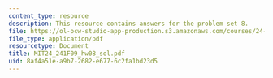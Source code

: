 ```yaml
---
content_type: resource
description: This resource contains answers for the problem set 8.
file: https://ol-ocw-studio-app-production.s3.amazonaws.com/courses/24-241-logic-i-fall-2009/8af4a51ea9b72682e6776c2fa1bd23d5_MIT24_241F09_hw08_sol.pdf
file_type: application/pdf
resourcetype: Document
title: MIT24_241F09_hw08_sol.pdf
uid: 8af4a51e-a9b7-2682-e677-6c2fa1bd23d5
---
```

